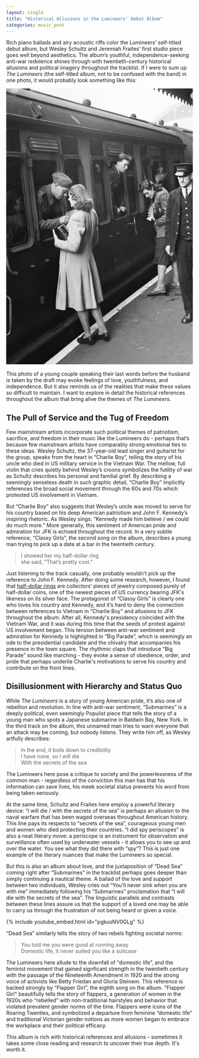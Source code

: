 ```yaml
---
layout: single
title: "Historical Allusions in the Lumineers' Debut Album"
categories: music_post 
---
```


Rich piano ballads and airy acoustic riffs color the Lumineers’ self-titled debut album, but Wesley Schultz and Jeremiah Fraites’ first studio piece goes well beyond aesthetics. The album’s youthful, independence-seeking anti-war redolence shines through with twentieth-century historical allusions and political imagery throughout the tracklist. If I were to sum up *The Lumineers* (the self-titled album, not to be confused with the band) in one photo, it would probably look something like this:

![](/assets/images/soldier.jpg)

This photo of a young couple speaking their last words before the husband is taken by the draft may evoke feelings of love, youthfulness, and independence. But it also reminds us of the realities that make these values so difficult to maintain. I want to explore in detail the historical references throughout the album that bring alive the themes of *The Lumineers*. 

## The Pull of Service and the Tug of Freedom
Few mainstream artists incorporate such political themes of patriotism, sacrifice, and freedom in their music like the Lumineers do - perhaps that’s because few mainstream artists have comparably strong emotional ties to these ideas. Wesley Schultz, the 37-year-old lead singer and guitarist for the group, speaks from the heart in “Charlie Boy”, telling the story of his uncle who died in US military service in the Vietnam War. The mellow, full violin that cries quietly behind Wesley’s croons symbolizes the futility of war as Schultz describes his personal and familial grief. By describing a seemingly senseless death in such graphic detail, “Charlie Boy” implicitly references the broad social movement through the 60s and 70s which protested US involvement in Vietnam.  

But “Charlie Boy” also suggests that Wesley’s uncle was moved to serve for his country based on his deep American patriotism and John F. Kennedy’s inspiring rhetoric. As Wesley sings: “Kennedy made him believe / we could do much more.” More generally, this sentiment of American pride and admiration for JFK is echoed throughout the record. In a very subtle reference, “Classy Girls”, the second song on the album, describes a young man trying to pick up a date at a bar in the twentieth century. 

> I showed her my half-dollar ring  
> she said, “That’s pretty cool.” 

Just listening to the track casually, one probably wouldn’t pick up the reference to John F. Kennedy. After doing some research, however, I found that [half-dollar rings](https://www.coinjewelryco.com/products/1971-2017-jfk-half-dollar-coin-ring-hand-made-usa-sizes-8-5-to-15) are collectors’ pieces of jewelry composed purely of half-dollar coins, one of the newest pieces of US currency bearing JFK's likeness on its silver face. The protagonist of “Classy Girls” is clearly one who loves his country and Kennedy, and it’s hard to deny the connection between references to Vietnam in “Charlie Boy” and allusions to JFK throughout the album. After all, Kennedy's presidency coincided with the Vietnam War, and it was during this time that the seeds of protest against US involvement began. This tension between anti-war sentiment and admiration for Kennedy is highlighted in “Big Parade”, which is seemingly an ode to the presidential candidate and the chivalry that accompanies his presence in the town square. The rhythmic claps that introduce “Big Parade” sound like marching - they evoke a sense of obedience, order, and pride that perhaps underlie Charlie's motivations to serve his country and contribute on the front lines.

## Disillusionment with Hierarchy and Status Quo 
While *The Lumineers* is a story of young American pride, it’s also one of rebellion and revolution. In line with anti-war sentiment, “Submarines” is a deeply political, even seemingly Populist piece that tells the story of a young man who spots a Japanese submarine in Baldwin Bay, New York. In the third track on the album, this unnamed man tries to warn everyone that an attack may be coming, but nobody listens. They write him off, as Wesley artfully describes:
 
> In the end, it boils down to credibility  
> I have none, so I will die  
> With the secrets of the sea 

The Lumineers here pose a critique to society and the powerlessness of the common man - regardless of the conviction this man has that his information can save lives, his meek societal status prevents his word from being taken seriously. 

At the same time, Schultz and Fraites here employ a powerful literary device: “I will die / with the secrets of the sea” is perhaps an allusion to the naval warfare that has been waged overseas throughout American history. This line pays its respects to “secrets of the sea”, courageous young men and women who died protecting their countries. “I did spy periscopes” is also a neat literary move: a periscope is an instrument for observation and surveillance often used by underwater vessels - it allows you to see up and over the water. You see what they did there with “spy”? This is just one example of the literary nuances that make the Lumineers so special. 

But this is also an album about love, and the juxtaposition of “Dead Sea” coming right after “Submarines” in the tracklist perhaps goes deeper than simply continuing a nautical theme. A ballad of the love and support between two individuals, Wesley cries out “You’ll never sink when you are with me” immediately following his “Submarines” proclamation that “I will die with the secrets of the sea". The linguistic parallels and contrasts between these lines assure us that the support of a loved one may be able to carry us through the frustration of not being heard or given a voice. 

{% include youtube_embed.html id="pgkusNV0GLg" %} 

“Dead Sea” similarly tells the story of two rebels fighting societal norms:

> You told me you were good at running away   
> Domestic life, it never suited you like a suitcase   

The Lumineers here allude to the downfall of “domestic life”, and the feminist movement that gained signficant strength in the twentieth century with the passage of the Nineteenth Amendment in 1920 and the strong voice of activists like Betty Friedan and Gloria Steinem. This reference is backed strongly by “Flapper Girl”, the eighth song on the album. "Flapper Girl" beautifully tells the story of flappers, a generation of women in the 1920s who “rebelled” with non-traditional hairstyles and behavior that violated prevalent gender norms of the time. Flappers were icons of the Roaring Twenties, and symbolized a departure from feminine “domestic life” and traditional Victorian gender notions as more women began to embrace the workplace and their political efficacy. 

This album is rich with historical references and allusions - sometimes it takes some close reading and research to uncover their true depth. It's worth it.
